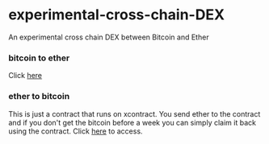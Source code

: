# experimental-cross-chain-DEX
An experimental cross chain DEX between Bitcoin and Ether

### bitcoin to ether
Click [here]()

### ether to bitcoin
This is just a contract that runs on xcontract. You send ether to the contract and if you don't get the bitcoin before a week you can simply claim it back using the contract. Click [here]() to access. 
